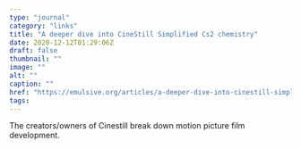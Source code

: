 ```yaml
---
type: "journal"
category: "links"
title: "A deeper dive into CineStill Simplified Cs2 chemistry"
date: 2020-12-12T01:29:06Z
draft: false
thumbnail: ""
image: ""
alt: ""
caption: ""
href: "https://emulsive.org/articles/a-deeper-dive-into-cinestill-simplified-cs2-chemistry-ecn-2-cinestill"
tags:
---
```


The creators/owners of Cinestill break down motion picture film development.
